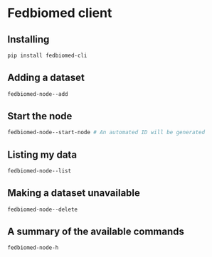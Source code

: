 # Fedbiomed client

## Installing
```bash
pip install fedbiomed-cli
```

## Adding a dataset
```bash
fedbiomed-node--add
```

## Start the node
```bash
fedbiomed-node--start-node # An automated ID will be generated
```

## Listing my data
```bash
fedbiomed-node--list
```

## Making a dataset unavailable
```bash
fedbiomed-node--delete
```

## A summary of the available commands
```bash
fedbiomed-node-h
```

